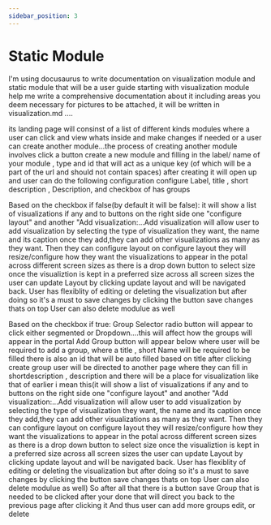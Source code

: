 ```yaml
---
sidebar_position: 3
---
```



# Static Module

















I'm using docusaurus to write documentation on visualization module and static module that will be a user guide 
starting with visualization module help me write a comprehensive documentation about it including areas you deem necessary for pictures to be attached, it will be written in visualization.md ....

its landing page will consinst of a list of different kinds modules where a user can click and view whats inside and make changes if needed or a user can create another module...the process of creating another module involves click a button create a new module and filling in the label/ name of your module , type and id that will act as a unique key (of which will be a part of the url and should not contain spaces) after creating it will open up and user can do the following configuration configure Label, title , short description , Description, and checkbox of has groups

Based on the checkbox if false(by default it will be false):
it will show a list of visualizations if any and to buttons on the right side one "configure layout" and another "Add visualization:...Add visualization will allow user to add visualization by selecting the type of visualization they want, the name and its caption once they add,they can add other visualizations as many as they want. Then they can  configure layout on configure layout they will resize/configure how they want the visualizations to appear in the potal across different screen sizes as there is a drop down button to select size once the visualiztion is kept in a preferred size across all screen sizes the user can update Layout by clicking update layout and will be navigated back. User has flexiblity of editing or deleting the visualization but after doing so it's a must to save changes by clicking the button save changes thats on top
User can also delete modulue as well

Based on the checkbox if true:
Group Selector radio button will appear to click either segmented or Dropdown....this will affect how the groups will appear in the portal
Add Group button will appear below where user will be required to add a group, where a title , short Name will be required to be filled there is also an id that will be auto filled based on title after clicking create group user will be directed to another page where they can fill in shortdescription , description and there will be a place for visualization like that of earlier i mean this(it will show a list of visualizations if any and to buttons on the right side one "configure layout" and another "Add visualization:...Add visualization will allow user to add visualization by selecting the type of visualization they want, the name and its caption once they add,they can add other visualizations as many as they want. Then they can  configure layout on configure layout they will resize/configure how they want the visualizations to appear in the potal across different screen sizes as there is a drop down button to select size once the visualiztion is kept in a preferred size across all screen sizes the user can update Layout by clicking update layout and will be navigated back. User has flexiblity of editing or deleting the visualization but after doing so it's a must to save changes by clicking the button save changes thats on top
User can also delete modulue as well)
So after all that there is a button save Group that is needed to be clicked after your done that will direct you back to the previous page after clicking it
And thus user can add more groups edit, or delete 



